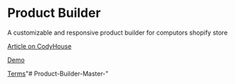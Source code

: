 Product Builder
=========

A customizable and responsive product builder for computors shopify store

[Article on CodyHouse](https://codyhouse.co/gem/product-builder/)

[Demo](https://codyhouse.co/demo/product-builder/index.html)
 
[Terms](https://codyhouse.co/terms/)"# Product-Builder-Master-" 
